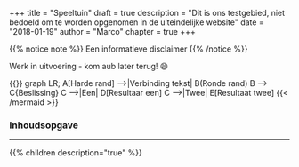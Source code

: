 +++
title = "Speeltuin"
draft = true
description = "Dit is ons testgebied, niet bedoeld om te worden opgenomen in de uiteindelijke website"
date = "2018-01-19"
author = "Marco"
chapter = true
+++

{{% notice note %}}
Een informatieve disclaimer
{{% /notice %}}

Werk in uitvoering - kom aub later terug! :smile:

{{<mermaid align="left">}}
graph LR;
    A[Harde rand] -->|Verbinding tekst| B(Ronde rand)
    B --> C{Beslissing}
    C -->|Een| D[Resultaar een]
    C -->|Twee| E[Resultaat twee]
{{< /mermaid >}}

### Inhoudsopgave
---
{{% children description="true"   %}}